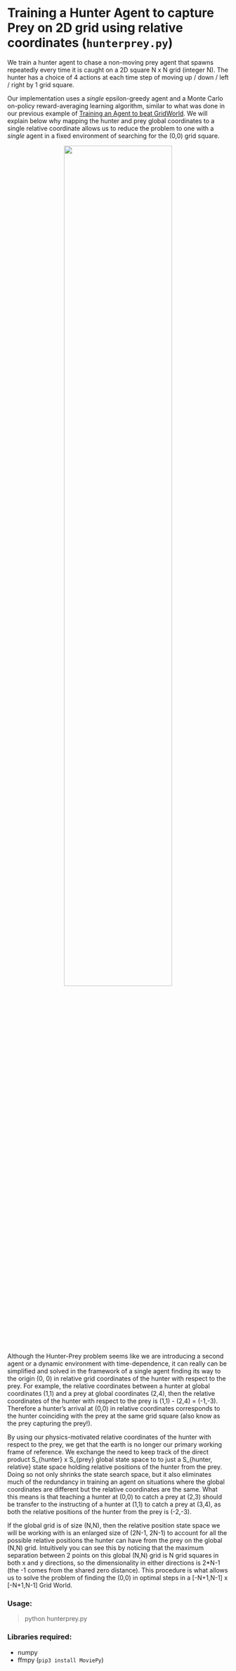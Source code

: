# Training a Hunter Agent to capture Prey on 2D grid using relative coordinates (`hunterprey.py`)

We train a hunter agent to chase a non-moving prey agent that spawns repeatedly every time it is caught on a 2D square N x N grid (integer N). The hunter has a choice of 4 actions at each time step of moving up / down / left / right by 1 grid square.

Our implementation uses a *single* epsilon-greedy agent and a Monte Carlo on-policy reward-averaging learning algorithm, similar to what was done in our previous example of [Training an Agent to beat GridWorld](https://github.com/ankonzoid/Deep-Reinforcement-Learning-Tutorials/blob/master/gridworld). We will explain below why mapping the hunter and prey global coordinates to a single relative coordinate allows us to reduce the problem to one with a *single* agent in a fixed environment of searching for the (0,0) grid square.

<p align="center">
<img src="https://github.com/ankonzoid/Deep-Reinforcement-Learning-Tutorials/blob/master/hunterprey/results/hunterprey.gif" width="70%">
</p>

Although the Hunter-Prey problem seems like we are introducing a second agent or a dynamic environment with time-dependence, it can really can be simplified and solved in the framework of a single agent finding its way to the origin (0, 0) in relative grid coordinates of the hunter with respect to the prey. For example, the relative coordinates between a hunter at global coordinates (1,1) and a prey at global coordinates (2,4), then the relative coordinates of the hunter with respect to the prey is (1,1) - (2,4) = (-1,-3). Therefore a hunter’s arrival at (0,0) in relative coordinates corresponds to the hunter coinciding with the prey at the same grid square (also know as the prey capturing the prey!).

By using our physics-motivated relative coordinates of the hunter with respect to the prey, we get that the earth is no longer our primary working frame of reference. We exchange the need to keep track of the direct product S_{hunter} x S_{prey} global state space to to just a S_{hunter, relative} state space holding relative positions of the hunter from the prey. Doing so not only shrinks the state search space, but it also eliminates much of the redundancy in training an agent on situations where the global coordinates are different but the relative coordinates are the same. What this means is that teaching a hunter at (0,0) to catch a prey at (2,3) should be transfer to the instructing of a hunter at (1,1) to catch a prey at (3,4), as both the relative positions of the hunter from the prey is (-2,-3).

If the global grid is of size (N,N), then the relative position state space we will be working with is an enlarged size of (2N-1, 2N-1) to account for all the possible relative positions the hunter can have from the prey on the global (N,N) grid. Intuitively you can see this by noticing that the maximum separation between 2 points on this global (N,N) grid is N grid squares in both x and y directions, so the dimensionality in either directions is 2*N-1 (the -1 comes from the shared zero distance). This procedure is what allows us to solve the problem of finding the (0,0) in optimal steps in a [-N+1,N-1] x [-N+1,N-1] Grid World.

### Usage:

> python hunterprey.py

### Libraries required:

* numpy
* ffmpy (`pip3 install MoviePy`)

